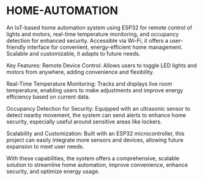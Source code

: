 # HOME-AUTOMATION
An IoT-based home automation system using ESP32 for remote control of lights and motors, real-time temperature monitoring, and occupancy detection for enhanced security. Accessible via Wi-Fi, it offers a user-friendly interface for convenient, energy-efficient home management. Scalable and customizable, it adapts to future needs.

Key Features:
Remote Device Control: Allows users to toggle LED lights and motors from anywhere, adding convenience and flexibility.

Real-Time Temperature Monitoring: Tracks and displays live room temperature, enabling users to make adjustments and improve energy efficiency based on current data.

Occupancy Detection for Security: Equipped with an ultrasonic sensor to detect nearby movement, the system can send alerts to enhance home security, especially useful around sensitive areas like lockers.

Scalability and Customization: Built with an ESP32 microcontroller, this project can easily integrate more sensors and devices, allowing future expansion to meet user needs.

With these capabilities, the system offers a comprehensive, scalable solution to streamline home automation, improve convenience, enhance security, and optimize energy usage.
